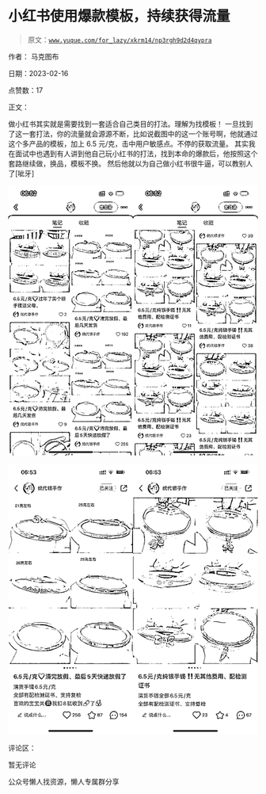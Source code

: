 # 小红书使用爆款模板，持续获得流量

> 原文：[`www.yuque.com/for_lazy/xkrm14/np3rgh9d2d4qypra`](https://www.yuque.com/for_lazy/xkrm14/np3rgh9d2d4qypra)



作者： 马克图布



日期：2023-02-16



点赞数：17



正文：



做小红书其实就是需要找到一套适合自己类目的打法。理解为找模板！ 一旦找到了这一套打法，你的流量就会源源不断，比如说截图中的这一个账号啊，他就通过这个多产品的模板，加上 6.5 元/克，击中用户敏感点。不停的获取流量。 其实我在面试中也遇到有人讲到他自己玩小红书的打法，找到本命的爆款后，他按照这个套路继续做，换品，模板不换。 然后他就以为自己做小红书很牛逼，可以教别人了[呲牙]



![](img/d053715da33ccae5d15f0a375f42bf45.png)  

![](img/27cbe48b27e38fcd0faa7a85015df9a9.png)  

评论区：



暂无评论



公众号懒人找资源，懒人专属群分享

